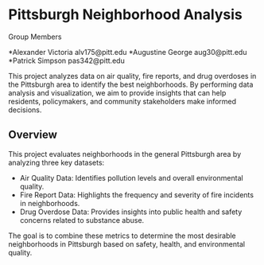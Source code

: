 <h1>Pittsburgh Neighborhood Analysis</h1>

<p>Group Members</p>
*Alexander Victoria alv175@pitt.edu
*Augustine George aug30@pitt.edu 
*Patrick Simpson pas342@pitt.edu


<p>This project analyzes data on air quality, fire reports, and drug overdoses in the Pittsburgh area to identify the best neighborhoods. By performing data analysis and visualization, we aim to provide insights that can help residents, policymakers, and community stakeholders make informed decisions.</p>

<h2>Overview</h2>

<p>This project evaluates neighborhoods in the general Pittsburgh area by analyzing three key datasets:</p>

* Air Quality Data: Identifies pollution levels and overall environmental quality.
*   Fire Report Data: Highlights the frequency and severity of fire incidents in neighborhoods.
*    Drug Overdose Data: Provides insights into public health and safety concerns related to substance abuse.

<p>The goal is to combine these metrics to determine the most desirable neighborhoods in Pittsburgh based on safety, health, and environmental quality.</p>
